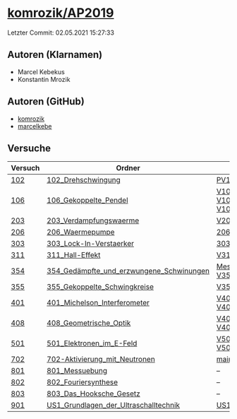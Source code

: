 # [komrozik/AP2019](https://github.com/komrozik/AP2019)

Letzter Commit: 02.05.2021 15:27:33

## Autoren (Klarnamen)
- Marcel Kebekus
- Konstantin Mrozik

## Autoren (GitHub)
- [komrozik](https://github.com/komrozik)
- [marcelkebe](https://github.com/marcelkebe)

## Versuche

|        Versuch         |                                                                 Ordner                                                                 |                                                                                                                                                                                                                                                                      PDFs                                                                                                                                                                                                                                                                      |
|------------------------|----------------------------------------------------------------------------------------------------------------------------------------|------------------------------------------------------------------------------------------------------------------------------------------------------------------------------------------------------------------------------------------------------------------------------------------------------------------------------------------------------------------------------------------------------------------------------------------------------------------------------------------------------------------------------------------------|
|[102](../../versuch/102)|[102_Drehschwingung](https://github.com/komrozik/AP2019/tree/master/102_Drehschwingung)                                                 |[PV102_Rueckgabe.pdf](https://docs.google.com/viewer?url=https://raw.githubusercontent.com/komrozik/AP2019/master/102_Drehschwingung/PV102_Rueckgabe.pdf)                                                                                                                                                                                                                                                                                                                                                                                       |
|[106](../../versuch/106)|[106_Gekoppelte_Pendel](https://github.com/komrozik/AP2019/tree/master/106_Gekoppelte_Pendel)                                           |[V106 - Protokoll.pdf](https://docs.google.com/viewer?url=https://raw.githubusercontent.com/komrozik/AP2019/master/106_Gekoppelte_Pendel/V106%20-%20Protokoll.pdf)<br/>[V106 - Protokoll_Anmerkung1.pdf](https://docs.google.com/viewer?url=https://raw.githubusercontent.com/komrozik/AP2019/master/106_Gekoppelte_Pendel/V106%20-%20Protokoll_Anmerkung1.pdf)<br/>[V106-Protokoll-Version2.pdf](https://docs.google.com/viewer?url=https://raw.githubusercontent.com/komrozik/AP2019/master/106_Gekoppelte_Pendel/V106-Protokoll-Version2.pdf)|
|[203](../../versuch/203)|[203_Verdampfungswaerme](https://github.com/komrozik/AP2019/tree/master/203_Verdampfungswaerme)                                         |[V203_Verdampfungswaerme.pdf](https://docs.google.com/viewer?url=https://raw.githubusercontent.com/komrozik/AP2019/master/203_Verdampfungswaerme/V203_Verdampfungswaerme.pdf)                                                                                                                                                                                                                                                                                                                                                                   |
|[206](../../versuch/206)|[206_Waermepumpe](https://github.com/komrozik/AP2019/tree/master/206_Waermepumpe)                                                       |[206_Waermepumpe.pdf](https://docs.google.com/viewer?url=https://raw.githubusercontent.com/komrozik/AP2019/master/206_Waermepumpe/206_Waermepumpe.pdf)                                                                                                                                                                                                                                                                                                                                                                                          |
|[303](../../versuch/303)|[303_Lock-In-Verstaerker](https://github.com/komrozik/AP2019/tree/master/303_Lock-In-Verstaerker)                                       |[303_Lock_In_Verstärker.pdf](https://docs.google.com/viewer?url=https://raw.githubusercontent.com/komrozik/AP2019/master/303_Lock-In-Verstaerker/303_Lock_In_Verst%C3%A4rker.pdf)                                                                                                                                                                                                                                                                                                                                                               |
|[311](../../versuch/311)|[311_Hall-Effekt](https://github.com/komrozik/AP2019/tree/master/311_Hall-Effekt)                                                       |[V311_Hall_Effekt.pdf](https://docs.google.com/viewer?url=https://raw.githubusercontent.com/komrozik/AP2019/master/311_Hall-Effekt/V311_Hall_Effekt.pdf)                                                                                                                                                                                                                                                                                                                                                                                        |
|[354](../../versuch/354)|[354_Gedämpfte_und_erzwungene_Schwinungen](https://github.com/komrozik/AP2019/tree/master/354_Ged%C3%A4mpfte_und_erzwungene_Schwinungen)|[Messwerte354.pdf](https://docs.google.com/viewer?url=https://raw.githubusercontent.com/komrozik/AP2019/master/354_Ged%C3%A4mpfte_und_erzwungene_Schwinungen/Messwerte354.pdf)<br/>[V354_Gedaempfe_Schwinung.pdf](https://docs.google.com/viewer?url=https://raw.githubusercontent.com/komrozik/AP2019/master/354_Ged%C3%A4mpfte_und_erzwungene_Schwinungen/V354_Gedaempfe_Schwinung.pdf)                                                                                                                                                       |
|[355](../../versuch/355)|[355_Gekoppelte_Schwingkreise](https://github.com/komrozik/AP2019/tree/master/355_Gekoppelte_Schwingkreise)                             |[V355_Gekopelte_Schwingkreise.pdf](https://docs.google.com/viewer?url=https://raw.githubusercontent.com/komrozik/AP2019/master/355_Gekoppelte_Schwingkreise/V355_Gekopelte_Schwingkreise.pdf)                                                                                                                                                                                                                                                                                                                                                   |
|[401](../../versuch/401)|[401_Michelson_Interferometer](https://github.com/komrozik/AP2019/tree/master/401_Michelson_Interferometer)                             |[V401-mrozik-kebekus.pdf](https://docs.google.com/viewer?url=https://raw.githubusercontent.com/komrozik/AP2019/master/401_Michelson_Interferometer/V401-mrozik-kebekus.pdf)<br/>[V401.pdf](https://docs.google.com/viewer?url=https://raw.githubusercontent.com/komrozik/AP2019/master/401_Michelson_Interferometer/V401.pdf)                                                                                                                                                                                                                   |
|[408](../../versuch/408)|[408_Geometrische_Optik](https://github.com/komrozik/AP2019/tree/master/408_Geometrische_Optik)                                         |[V408-mrozik-kebekus.pdf](https://docs.google.com/viewer?url=https://raw.githubusercontent.com/komrozik/AP2019/master/408_Geometrische_Optik/V408-mrozik-kebekus.pdf)<br/>[V408.pdf](https://docs.google.com/viewer?url=https://raw.githubusercontent.com/komrozik/AP2019/master/408_Geometrische_Optik/V408.pdf)                                                                                                                                                                                                                               |
|[501](../../versuch/501)|[501_Elektronen_im_E-Feld](https://github.com/komrozik/AP2019/tree/master/501_Elektronen_im_E-Feld)                                     |[V501.pdf](https://docs.google.com/viewer?url=https://raw.githubusercontent.com/komrozik/AP2019/master/501_Elektronen_im_E-Feld/V501.pdf)<br/>[V501_kebekus_Mrozik.pdf](https://docs.google.com/viewer?url=https://raw.githubusercontent.com/komrozik/AP2019/master/501_Elektronen_im_E-Feld/V501_kebekus_Mrozik.pdf)                                                                                                                                                                                                                           |
|[702](../../versuch/702)|[702-Aktivierung_mit_Neutronen](https://github.com/komrozik/AP2019/tree/master/702-Aktivierung_mit_Neutronen)                           |[main.pdf](https://docs.google.com/viewer?url=https://raw.githubusercontent.com/komrozik/AP2019/master/702-Aktivierung_mit_Neutronen/main.pdf)                                                                                                                                                                                                                                                                                                                                                                                                  |
|[801](../../versuch/801)|[801_Messuebung](https://github.com/komrozik/AP2019/tree/master/801_Messuebung)                                                         |–                                                                                                                                                                                                                                                                                                                                                                                                                                                                                                                                               |
|[802](../../versuch/802)|[802_Fouriersynthese](https://github.com/komrozik/AP2019/tree/master/802_Fouriersynthese)                                               |–                                                                                                                                                                                                                                                                                                                                                                                                                                                                                                                                               |
|[803](../../versuch/803)|[803_Das_Hooksche_Gesetz](https://github.com/komrozik/AP2019/tree/master/803_Das_Hooksche_Gesetz)                                       |–                                                                                                                                                                                                                                                                                                                                                                                                                                                                                                                                               |
|[901](../../versuch/901)|[US1_Grundlagen_der_Ultraschalltechnik](https://github.com/komrozik/AP2019/tree/master/US1_Grundlagen_der_Ultraschalltechnik)           |[US1(V901).pdf](https://docs.google.com/viewer?url=https://raw.githubusercontent.com/komrozik/AP2019/master/US1_Grundlagen_der_Ultraschalltechnik/US1%28V901%29.pdf)                                                                                                                                                                                                                                                                                                                                                                            |
